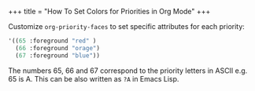 +++
title = "How To Set Colors for Priorities in Org Mode"
+++

Customize `org-priority-faces` to set specific attributes for each priority:

```lisp
'((65 :foreground "red" )
  (66 :foreground "orage")
  (67 :foreground "blue"))
```

The numbers 65, 66 and 67 correspond to the priority letters in ASCII e.g. 65 is A. This can be also written as `?A` in Emacs Lisp.

